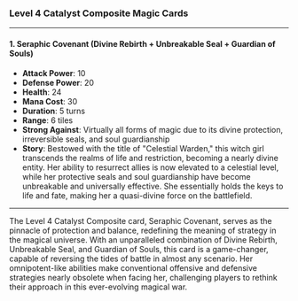 ### Level 4 Catalyst Composite Magic Cards

---

#### 1. Seraphic Covenant (Divine Rebirth + Unbreakable Seal + Guardian of Souls)

- **Attack Power**: 10
- **Defense Power**: 20
- **Health**: 24
- **Mana Cost**: 30
- **Duration**: 5 turns
- **Range**: 6 tiles
- **Strong Against**: Virtually all forms of magic due to its divine protection, irreversible seals, and soul guardianship
- **Story**: Bestowed with the title of "Celestial Warden," this witch girl transcends the realms of life and restriction, becoming a nearly divine entity. Her ability to resurrect allies is now elevated to a celestial level, while her protective seals and soul guardianship have become unbreakable and universally effective. She essentially holds the keys to life and fate, making her a quasi-divine force on the battlefield.

---

The Level 4 Catalyst Composite card, Seraphic Covenant, serves as the pinnacle of protection and balance, redefining the meaning of strategy in the magical universe. With an unparalleled combination of Divine Rebirth, Unbreakable Seal, and Guardian of Souls, this card is a game-changer, capable of reversing the tides of battle in almost any scenario. Her omnipotent-like abilities make conventional offensive and defensive strategies nearly obsolete when facing her, challenging players to rethink their approach in this ever-evolving magical war.
